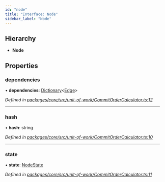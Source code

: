 ```yaml
---
id: "node"
title: "Interface: Node"
sidebar_label: "Node"
---
```


## Hierarchy

* **Node**

## Properties

### dependencies

•  **dependencies**: [Dictionary](../index.md#dictionary)&#60;[Edge](edge.md)>

*Defined in [packages/core/src/unit-of-work/CommitOrderCalculator.ts:12](https://github.com/mikro-orm/mikro-orm/blob/c7aaca40d/packages/core/src/unit-of-work/CommitOrderCalculator.ts#L12)*

___

### hash

•  **hash**: string

*Defined in [packages/core/src/unit-of-work/CommitOrderCalculator.ts:10](https://github.com/mikro-orm/mikro-orm/blob/c7aaca40d/packages/core/src/unit-of-work/CommitOrderCalculator.ts#L10)*

___

### state

•  **state**: [NodeState](../enums/nodestate.md)

*Defined in [packages/core/src/unit-of-work/CommitOrderCalculator.ts:11](https://github.com/mikro-orm/mikro-orm/blob/c7aaca40d/packages/core/src/unit-of-work/CommitOrderCalculator.ts#L11)*
